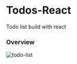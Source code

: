 # Todos-React
Todo list build with react
### Overview
![todo-list](https://user-images.githubusercontent.com/14805432/39278911-cd4795dc-48c3-11e8-968f-93957a75967e.png)
